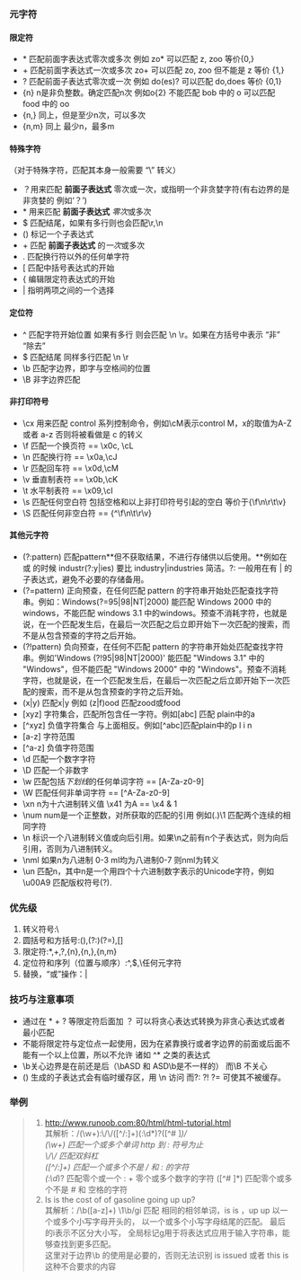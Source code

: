 ### 元字符

#### 限定符

- \* 匹配前面字表达式零次或多次 例如 zo* 可以匹配 z, zoo 等价{0,}
- \+ 匹配前面字表达式一次或多次 zo+ 可以匹配 zo, zoo 但不能是 z 等价 {1,}
- ? 匹配前面子表达式零次或一次 例如 do(es)? 可以匹配 do,does 等价 {0,1}
- {n} n是非负整数。确定匹配n次 例如o{2} 不能匹配 bob 中的 o 可以匹配 food 中的 oo
- {n,} 同上，但是至少n次，可以多次
- {n,m} 同上 最少n，最多m

#### 特殊字符

（对于特殊字符，匹配其本身一般需要 “\\” 转义）
- ？用来匹配 **前面子表达式** 零次或一次，或指明一个非贪婪字符(有右边界的是非贪婪的 例如‘？’)
- \* 用来匹配 **前面子表达式** *零次*或多次
- $ 匹配结尾，如果有多行则也会匹配\\r,\\n
- () 标记一个子表达式
- \+ 匹配 **前面子表达式** 的*一次*或多次
- . 匹配换行符以外的任何单字符
- [ 匹配中括号表达式的开始
- { 编辑限定符表达式的开始
- | 指明两项之间的一个选择


#### 定位符

- ^ 匹配字符开始位置 如果有多行 则会匹配 \\n \\r。如果在方括号中表示 “非” “除去”
- $ 匹配结尾 同样多行匹配 \\n \\r
- \b 匹配字边界，即字与空格间的位置
- \B 非字边界匹配

#### 非打印符号

- \\cx 用来匹配 control 系列控制命令，例如\\cM表示control M，x的取值为A-Z 或者 a-z 否则将被看做是 c 的转义
- \\f 匹配一个换页符 == \\x0c, \\cL
- \\n 匹配换行符 == \\x0a,\\cJ
- \\r 匹配回车符 == \\x0d,\\cM
- \\v 垂直制表符 == \\x0b,\\cK
- \\t 水平制表符 == \\x09,\\cI
- \\s 匹配任何空白符 包括空格和以上非打印符号引起的空白 等价于{\\f\\n\\r\\t\\v}
- \\S 匹配任何非空白符 == {^\\f\\n\\t\\r\\v}

#### 其他元字符
- (?:pattern) 匹配pattern**但不获取结果，不进行存储供以后使用。**例如在 或 的时候 industr(?:y|ies) 要比 industry|industries 简洁。?: 一般用在有 | 的子表达式，避免不必要的存储备用。
- (?=pattern) 正向预查，在任何匹配 pattern 的字符串开始处匹配查找字符串。例如：Windows(?=95|98|NT|2000) 能匹配 Windows 2000 中的windows，不能匹配 windows 3.1 中的windows。预查不消耗字符，也就是说，在一个匹配发生后，在最后一次匹配之后立即开始下一次匹配的搜索，而不是从包含预查的字符之后开始。
- (?!pattern) 负向预查，在任何不匹配 pattern 的字符串开始处匹配查找字符串。例如'Windows (?!95|98|NT|2000)' 能匹配 "Windows 3.1" 中的 "Windows"，但不能匹配 "Windows 2000" 中的 "Windows"。预查不消耗字符，也就是说，在一个匹配发生后，在最后一次匹配之后立即开始下一次匹配的搜索，而不是从包含预查的字符之后开始。 
- (x|y) 匹配x|y 例如 (z|f)ood 匹配zood或food
- [xyz] 字符集合，匹配所包含任一字符。例如[abc] 匹配 plain中的a
- [^xyz] 负值字符集合 与上面相反。例如[^abc]匹配plain中的p l i n
- [a-z] 字符范围
- [^a-z] 负值字符范围
- \d 匹配一个数字字符
- \D 匹配一个非数字
- \w 匹配包括*下划线*的任何单词字符 == [A-Za-z0-9]
- \W 匹配任何非单词字符 == [^A-Za-z0-9]
- \xn n为十六进制转义值 \x41 为A == \x4 & 1
- \num num是一个正整数，对所获取的匹配的引用 例如(.)\1 匹配两个连续的相同字符
- \n 标识一个八进制转义值或向后引用。如果\n之前有n个子表达式，则为向后引用，否则为八进制转义。
- \nml 如果n为八进制 0-3 ml均为八进制0-7 则nml为转义
- \un 匹配n，其中n是一个用四个十六进制数字表示的Unicode字符，例如 \u00A9 匹配版权符号(?).

### 优先级

1. 转义符号:\
2. 圆括号和方括号:(),(?:)(?=),[] 
3. 限定符:*,+,?,{n},{n,},{n,m}
4. 定位符和序列（位置与顺序）:^,$,\任何元字符
5. 替换，“或”操作：|

### 技巧与注意事项
- 通过在 * + ? 等限定符后面加 ？ 可以将贪心表达式转换为非贪心表达式或者最小匹配
- 不能将限定符与定位点一起使用，因为在紧靠换行或者字边界的前面或后面不能有一个以上位置，所以不允许 诸如 ^* 之类的表达式
- \b关心边界是在前还是后（\bASD 和 ASD\b是不一样的） 而\B 不关心
- () 生成的子表达式会有临时缓存区，用 \n 访问 而?: ?! ?= 可使其不被缓存。

### 举例

>1. http://www.runoob.com:80/html/html-tutorial.html  
其解析：/(\w+):\\/\\/([\^/:]+)(:\d*)?([\^# ]*)/  
(\w+) 匹配一个或多个单词 http 到 : 符号为止  
\\/\\/ 匹配双斜杠  
([\^/:]+) 匹配一个或多个不是 / 和 : 的字符  
(:\d*)? 匹配零个或一个 : + 零个或多个数字的字符
([\^# ]*) 匹配零个或多个不是 # 和 空格的字符 
> 2. Is is the cost of of gasoline going up up?  
其解析：/\b([a-z]+) \1\b/gi  匹配 相同的相邻单词，is is ，up up
以一个或多个小写字母开头的， 以一个或多个小写字母结尾的匹配。 最后的i表示不区分大小写， 全局标记g用于将表达式应用于输入字符串，能够查找到更多匹配。  
这里对于边界\b 的使用是必要的，否则无法识别 is issued 或者 this is 这种不合要求的内容